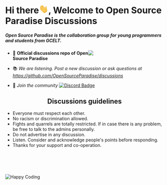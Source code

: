 <h1>Hi there<img src="https://raw.githubusercontent.com/ABSphreak/ABSphreak/master/gifs/Hi.gif" width="30px">, Welcome to Open Source Paradise Discussions</h1>

##### Open Source Paradise is the collaboration group for young programmers and students from GCELT.

<div>
<img align="right" src="https://user-images.githubusercontent.com/67138059/113822290-e05ed080-979a-11eb-80fc-07a931bbfb2b.gif" width="240">

- 💬 **Official discussions repo of Open Source Paradise**

- 📚 *We are listening. Post a new discussion or ask questions at https://github.com/OpenSourceParadise/discussions*

- 🤝 *Join the community*  [![Discord Badge](https://img.shields.io/badge/-code@gos-738adb?style=plastic&logo=Discord&logoColor=white)](https://discord.gg/BQBrXRMTFQ)


</div>
</p>

<h2 align="center">Discussions guidelines</h2>
<p align="center">

- Everyone must respect each other.
- No racism or discrimination allowed.
- Fights and quarrels are totally restricted. If in case there is any problem, be free to talk to the admins personally. 
- Do not advertise in any discussion.
- Listen. Consider and acknowledge people's points before responding.
- Thanks for your support and co-operation.
  
</p>



<br>
<br>
<br>
<br>
<img src="https://user-images.githubusercontent.com/67138059/113830295-1ce2fa00-97a4-11eb-8287-fcb43ba74c87.png" alt="Happy Coding" align = "center"/>
